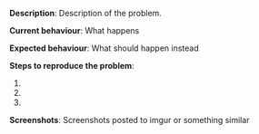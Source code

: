 **Description**: Description of the problem.

**Current behaviour**: What happens

**Expected behaviour**: What should happen instead

**Steps to reproduce the problem**:

1. 
2. 
3. 

**Screenshots**: Screenshots posted to imgur or something similar
